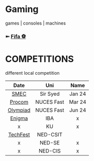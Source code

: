 # Gaming
games | consoles | machines

### ➼ [Fifa ⚽](Fifa)


# COMPETITIONS
different local competition

|Date|Uni|Name|
|:-:|:-:|:-:|
[SMEC](https://www.facebook.com/ssuet.smec/)|Sir Syed| Jan 24
[Procom](https://www.procom.live/competitions/fifa)|NUCES Fast|Mar 24 
[Olympiad](https://www.facebook.com/sportics.nuceskhi)|NUCES Fast|Jun 24
[Enigma](https://enigmaiba.com/modules/fifa/)|IBA|x
x|KU|x
[TechFest](https://cct.neduet.edu.pk/techfest)|NED-CSIT|
x|NED-SE|x
x|NED-CIS|x

